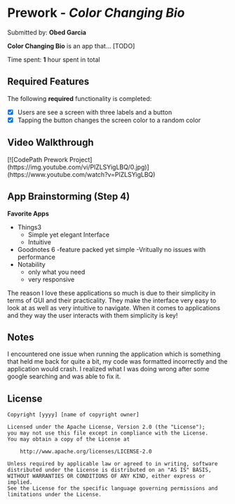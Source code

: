 # Prework - *Color Changing Bio*

Submitted by: **Obed Garcia**

**Color Changing Bio** is an app that... [TODO] 

Time spent: **1** hour spent in total

## Required Features

The following **required** functionality is completed:

- [x] Users are see a screen with three labels and a button
- [x] Tapping the button changes the screen color to a random color
 
## Video Walkthrough
<blockquote class="imgur-embed-pub" lang="en" data-id="a/u3fi3lX" data-context="false" ><a href="//imgur.com/a/u3fi3lX"></a></blockquote><script async src="//s.imgur.com/min/embed.js" charset="utf-8"></script>
[![CodePath Prework Project](https://img.youtube.com/vi/PlZLSYigLBQ/0.jpg)](https://www.youtube.com/watch?v=PlZLSYigLBQ)


## App Brainstorming (Step 4)
**Favorite Apps**
- Things3
    - Simple yet elegant Interface
    - Intuitive
- Goodnotes 6
    -feature packed yet simple
    -Vritually no issues with performance
- Notability
    - only what you need
    - very responsive

The reason I love these applications so much is due to their simplicity in terms of GUI and their practicality. They make the interface very easy to look at as well as very intuitive to navigate. When it comes to applications and they way the user interacts with them simplicity is key! 
## Notes
I encountered one issue when running the application which is something that held me back for quite a bit, my code was formatted incorrectly and the application would crash. I realized what I was doing wrong after some google searching and was able to fix it.

## License

    Copyright [yyyy] [name of copyright owner]

    Licensed under the Apache License, Version 2.0 (the "License");
    you may not use this file except in compliance with the License.
    You may obtain a copy of the License at

        http://www.apache.org/licenses/LICENSE-2.0

    Unless required by applicable law or agreed to in writing, software
    distributed under the License is distributed on an "AS IS" BASIS,
    WITHOUT WARRANTIES OR CONDITIONS OF ANY KIND, either express or implied.
    See the License for the specific language governing permissions and
    limitations under the License.
